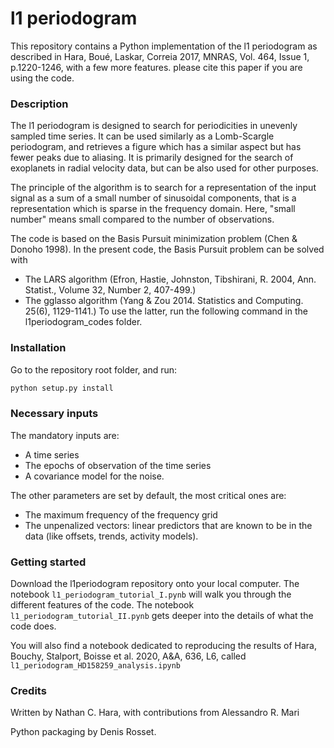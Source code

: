 # l1 periodogram

This repository contains a Python implementation of the l1 periodogram as 
described in Hara, Boué, Laskar, Correia 2017, MNRAS, Vol. 464, Issue 1, p.1220-1246, with a few more features.
please cite this paper if you are using the code. 

### Description

The l1 periodogram is designed to search for periodicities in unevenly sampled time series. 
It can be used similarly as a Lomb-Scargle periodogram, 
and retrieves a figure which has a similar aspect but has fewer peaks due to aliasing. 
It is primarily designed for the search of exoplanets in radial velocity data, but can be also used for other purposes. 

The principle of the algorithm is to search for a representation of the input signal 
as a sum of a small number of sinusoidal components, that is a representation which is sparse in the frequency domain. 
Here, "small number" means small compared to the number of observations. 

The code is based on the Basis Pursuit minimization problem (Chen & Donoho 1998). 
In the present code, the Basis Pursuit problem can be solved with 
- The LARS algorithm (Efron, Hastie, Johnston, Tibshirani, R. 2004, Ann. Statist., Volume 32, Number 2, 407-499.)
- The gglasso algorithm (Yang & Zou 2014. Statistics and Computing. 25(6), 1129-1141.)
To use the latter, run the following command in the l1periodogram_codes folder. 

### Installation

Go to the repository root folder, and run:

```bash
python setup.py install
```

### Necessary inputs

The mandatory inputs are: 
- A time series
- The epochs of observation of the time series
- A covariance model for the noise.

The other parameters are set by default, the most critical ones are:
- The maximum frequency of the frequency grid
- The unpenalized vectors: linear predictors that are known to be in the data (like offsets, trends, activity models). 

### Getting started

Download the l1periodogram repository onto your local computer. The notebook `l1_periodogram_tutorial_I.pynb` will walk you through the different features of the code. The notebook `l1_periodogram_tutorial_II.pynb` gets deeper into the details of what the code does. 

You will also find a notebook dedicated to reproducing the results of Hara, Bouchy, Stalport, Boisse et al. 2020, A&A, 636, L6, called `l1_periodogram_HD158259_analysis.ipynb`


### Credits

Written by Nathan C. Hara, with contributions from Alessandro R. Mari

Python packaging by Denis Rosset.
